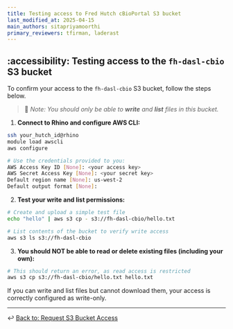 ```yaml
---
title: Testing access to Fred Hutch cBioPortal S3 bucket
last_modified_at: 2025-04-15
main_authors: sitapriyamoorthi
primary_reviewers: tfirman, laderast  
---
```

## :accessibility: Testing access to the `fh-dasl-cbio` S3 bucket

To confirm your access to the `fh-dasl-cbio` S3 bucket, follow the steps below. 

> 📝 *Note:*
> *You should only be able to **write** and **list** files in this bucket.*

1. **Connect to Rhino and configure AWS CLI:**

```bash
ssh your_hutch_id@rhino
module load awscli
aws configure

# Use the credentials provided to you:
AWS Access Key ID [None]: <your access key>
AWS Secret Access Key [None]: <your secret key>
Default region name [None]: us-west-2
Default output format [None]:
```

2. **Test your write and list permissions:**

```bash
# Create and upload a simple test file
echo "hello" | aws s3 cp - s3://fh-dasl-cbio/hello.txt

# List contents of the bucket to verify write access
aws s3 ls s3://fh-dasl-cbio
```

3. **You should NOT be able to read or delete existing files (including your own):**

```bash
# This should return an error, as read access is restricted
aws s3 cp s3://fh-dasl-cbio/hello.txt hello.txt
```

If you can write and list files but cannot download them, your access is correctly configured as write-only.

---

↩️ [Back to: Request S3 Bucket Access](/datascience/fh-cbio-intro#request-s3-bucket-access)


